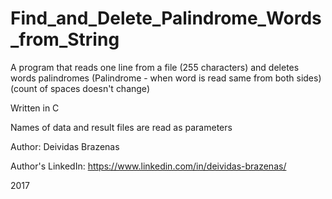 # Find_and_Delete_Palindrome_Words_from_String
A program that reads one line from a file (255 characters) and deletes words palindromes (Palindrome - when word is read same from both sides) (count of spaces doesn't change)

Written in C

Names of data and result files are read as parameters

Author: Deividas Brazenas

Author's LinkedIn: https://www.linkedin.com/in/deividas-brazenas/

2017
